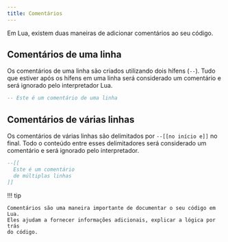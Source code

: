 ```yaml
---
title: Comentários
---
```


Em Lua, existem duas maneiras de adicionar comentários ao seu código.

## Comentários de uma linha

Os comentários de uma linha são criados utilizando dois hífens (`--`). Tudo que
estiver após os hífens em uma linha será considerado um comentário e será
ignorado pelo interpretador Lua.

```lua
-- Este é um comentário de uma linha
```

## Comentários de várias linhas

Os comentários de várias linhas são delimitados por `--[[no início e]]` no
final. Todo o conteúdo entre esses delimitadores será considerado um comentário
e será ignorado pelo interpretador.

```lua
--[[
  Este é um comentário
  de múltiplas linhas
]]
```

!!! tip

    Comentários são uma maneira importante de documentar o seu código em Lua.
    Eles ajudam a fornecer informações adicionais, explicar a lógica por trás
    do código.
